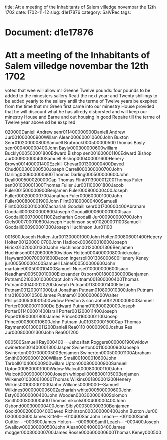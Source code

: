 title: Att a meeting of the Inhabitants of Salem villedge novembar the 12th 1702
date: 1702-11-12
slug: d1e17876
category: SalVRec
tags: 




# Document: d1e17876


# Att a meeting of the Inhabitants of Salem villedge novembar the 12th 1702 

voted that wee will allow mr Greene Twelve pounds: four pounds to be added to the minesters sallery Reatt the next year: and Twenty shillings to be added yearly to the sallery antill the terme of Twelve years be exspired from the time that mr Green first came into our minestry House provided that he will discount what he has allredy disborsted and will keep our minestry House and Barne and out housing in good Repaire till the terme of Twelve year above sd be exspired

020000Daniell Andrew senr011400000900Daniell Andrew Jur001000000900Willam Alean000600010600John Buxton Senr010200000800Samuell Brabrook000500000500Thomas Bayly senr000400000400John Bayly000300000600william Buckly000500001800Edward Bishop sen001600001100Edward Bishop Jur000900000400Samuell Bishop000400001600Henery Brown001400001400Ezekill Chevar001300000400Daved Chud000300000500Joseph Carrell000300000700John Darling000600000600Thomas Darling000500000600John Deall000500020000Cap Thomas Flint011300001200Thomas Fuler sen001000001300Thomas Fuller Jur001100001800Jacob Fuler001500000900Benjamen Fuler000800000400Joseph Fuller000200000700Jonathan Fuler000600001000John Fuller000800001900John Flint001800000400Samuell Flint000300010000Zachariah Goodaill senr001700000400Abraham Goodaill000300000600Joseph Goodaill000600001000Isaac Goodaill000700001100Zachariah Goodaill Jur000900000700John Giels000700010600Joseph Huchinson sen010200001100Samuell Goodaill000900001300Joseph Huchinson Jur01100

001600Joseph Holten Jur001300001000John Holten000806001400Hepery Holten00120000 0700John Hadlock000600010600Joseph Hirick010200001300John Huchinson001200001306Benjamen Huchinson001206000500widow Holten000400000800nickcolas Hayward000700001600Decon Ingersoll001306000600Henery Keney jur000500000400Samuell Laine000500000600John martaine000500010400Samuell Nurse010000000600Isaac Neadham000509010000Elexsander Osborn001800030000Benjamen Putnam021000010000Capt John Putnam001800000400Thomas Putnam000400020200Joseph Putnam011300001400Eliezar Putnam001200011000Lut Jonathan Putnam010800010300John Putnam tirs010000010500James Putnam010000000600Walter Philips000500001500widow Preston & son John001200000900Samuell Porter000800011000De Edward Putnam010900020000Joseph Porter011400001400Israll Porter001200011400Joseph Pope010900001800James Prince001600001100Josep Prince000800010600John Putnam Ju010300001500Cap Thomas Rayment001300011200Daniell Rea0110 00000900Joshua Rea Jur000800001300John Rea001200

000500Samuell Ray000400---Jehosifatt Roggers0000001900widow swinerton001400001300Jasper Swinerton001100000900Joseph Swinerton000700000500Benjamen Swinerton000500001100Abraham Smith000900001200Willam Small001000010600John Tarboll010400000900willam Upton000800000900Samuell Upton000800001000Widow Walcott000800001100John Walcott000900001000Joseph whippell000800010500Benjamen Wilkens010000010000Thomas Wilkins001800001200Henery Wilkins001000001000John Wilkines0009000--Samuell Wilkines000000000600Zachariah white000500000600John Esty000600000400John Wooden000300000400Solomon Smith000300000400Thomas nikcols000400000400John Osbond000300000400John Sibly000300000300Benjamen Goold000200000400Daved Richinson000300000400John Buxton Jur00 0200000600James Kittell-- -010400Sar John Leach-- -001000Samll Cuttler-- -000600James Holten-- -000600Samll Leach-- -000400Joseph Swallow000300000500John Alean000400000400James mogger000300000700James Rosse000600000600Thomas Keney000500
